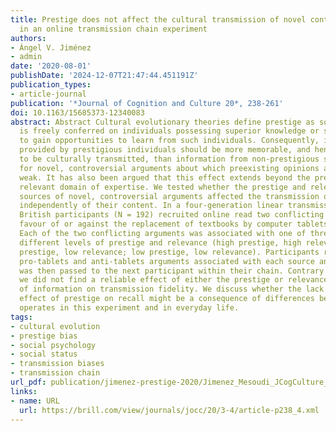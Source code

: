 ```yaml
---
title: Prestige does not affect the cultural transmission of novel controversial arguments
  in an online transmission chain experiment
authors:
- Ángel V. Jiménez
- admin
date: '2020-08-01'
publishDate: '2024-12-07T21:47:44.451191Z'
publication_types:
- article-journal
publication: '*Journal of Cognition and Culture 20*, 238-261'
doi: 10.1163/15685373-12340083
abstract: Abstract Cultural evolutionary theories define prestige as social rank that
  is freely conferred on individuals possessing superior knowledge or skill, in order
  to gain opportunities to learn from such individuals. Consequently, information
  provided by prestigious individuals should be more memorable, and hence more likely
  to be culturally transmitted, than information from non-prestigious sources, particularly
  for novel, controversial arguments about which preexisting opinions are absent or
  weak. It has also been argued that this effect extends beyond the prestigious individual’s
  relevant domain of expertise. We tested whether the prestige and relevance of the
  sources of novel, controversial arguments affected the transmission of those arguments,
  independently of their content. In a four-generation linear transmission chain experiment,
  British participants (N = 192) recruited online read two conflicting arguments in
  favour of or against the replacement of textbooks by computer tablets in schools.
  Each of the two conflicting arguments was associated with one of three sources with
  different levels of prestige and relevance (high prestige, high relevance; high
  prestige, low relevance; low prestige, low relevance). Participants recalled the
  pro-tablets and anti-tablets arguments associated with each source and their recall
  was then passed to the next participant within their chain. Contrary to our predictions,
  we did not find a reliable effect of either the prestige or relevance of the sources
  of information on transmission fidelity. We discuss whether the lack of a reliable
  effect of prestige on recall might be a consequence of differences between how prestige
  operates in this experiment and in everyday life.
tags:
- cultural evolution
- prestige bias
- social psychology
- social status
- transmission biases
- transmission chain
url_pdf: publication/jimenez-prestige-2020/Jimenez_Mesoudi_JCogCulture_2020.pdf
links:
- name: URL
  url: https://brill.com/view/journals/jocc/20/3-4/article-p238_4.xml
---
```

